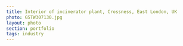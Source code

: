 ```yaml
--- 
title: Interior of incinerator plant, Crossness, East London, UK
photo: GSTW307130.jpg 
layout: photo 
section: portfolio 
tags: industry 
---  
```

